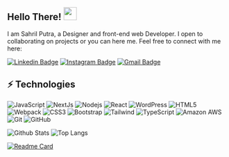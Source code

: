 ## Hello There! <img src="https://raw.githubusercontent.com/aemmadi/aemmadi/master/wave.gif" width="30">

I am Sahril Putra, a Designer and front-end web Developer. I open to collaborating on projects or you can here me. Feel free to connect with me here:

[![Linkedin Badge](https://img.shields.io/badge/-sahrilputra-blue?style=flat-square&logo=Linkedin&logoColor=white&link=https://www.linkedin.com/in/sahril-putra10/)](https://www.linkedin.com/in/sahril-putra10/)
[![Instagram Badge](https://img.shields.io/badge/-sahrilputra10-purple?style=flat-square&logo=instagram&logoColor=white&link=https://instagram.com/sahrilputra10/)](https://www.instagram.com/sahrilputra10/)
[![Gmail Badge](https://img.shields.io/badge/-sahril.devme@gmail.com-c14438?style=flat-square&logo=Gmail&logoColor=white&link=mailto:sahril.devme@gmail.com)](mailto:sahril.devme@gmail.com)

## ⚡ Technologies

![JavaScript](https://img.shields.io/badge/-JavaScript-black?style=flat-square&logo=javascript)
![NextJs](https://img.shields.io/badge/-NextJs-black?style=flat-square&logo=Next.js)
![Nodejs](https://img.shields.io/badge/-Nodejs-black?style=flat-square&logo=Node.js)
![React](https://img.shields.io/badge/-React-black?style=flat-square&logo=react)
![WordPress](https://img.shields.io/badge/-Wordpress-21759B?style=flat-square&logo=WordPress)
![HTML5](https://img.shields.io/badge/-HTML5-E34F26?style=flat-square&logo=html5&logoColor=white)
![Webpack](https://img.shields.io/badge/-Webpack-8DD6F9?style=flat-square&logo=Webpack&logoColor=white)
![CSS3](https://img.shields.io/badge/-CSS3-1572B6?style=flat-square&logo=css3)
![Bootstrap](https://img.shields.io/badge/-Bootstrap-563D7C?style=flat-square&logo=bootstrap)
![Tailwind](https://img.shields.io/badge/-Tailwind-06B6D4?style=flat-square&logo=Tailwind-CSS&logoColor=white)
![TypeScript](https://img.shields.io/badge/-TypeScript-007ACC?style=flat-square&logo=typescript&logoColor=white)
![Amazon AWS](https://img.shields.io/badge/Amazon%20AWS-232F3E?style=flat-square&logo=amazon-aws)
![Git](https://img.shields.io/badge/-Git-black?style=flat-square&logo=git)
![GitHub](https://img.shields.io/badge/-GitHub-181717?style=flat-square&logo=github)

![Github Stats](https://github-readme-stats.vercel.app/api?username=sahrilputra&count_private=true&show_icons=true&include_all_commits=true&theme=codeSTACKr)
![Top Langs](https://github-readme-stats.vercel.app/api/top-langs/?username=sahrilputra&hide=TeX&layout=compact&theme=codeSTACKr)

[![Readme Card](https://github-readme-stats.vercel.app/api/pin/?username=sahrilputra&repo=Got-My-Cocktail&theme=codeSTACKr)](https://github.com/sahrilputra/Got-My-Cocktail)
